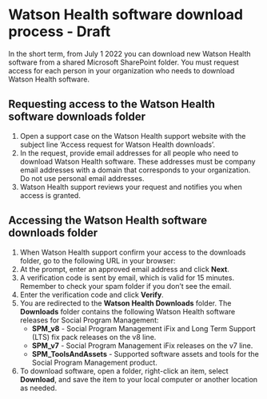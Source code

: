 # Watson Health software download process - Draft

In the short term, from July 1 2022 you can download new Watson Health software from a shared Microsoft SharePoint folder. You must request access for each person in your organization who needs to download Watson Health software.

## Requesting access to the Watson Health software downloads folder

1.	Open a support case on the Watson Health support website with the subject line ‘Access request for Watson Health downloads’.
2.	In the request, provide email addresses for all people who need to download Watson Health software. These addresses must be company email addresses with a domain that corresponds to your organization. Do not use personal email addresses.
3.	Watson Health support reviews your request and notifies you when access is granted.

## Accessing the Watson Health software downloads folder

1.	When Watson Health support confirm your access to the downloads folder, go to the following URL in your browser: <!--[https://merative.SharePoint.com/:f:/s/MerativeDownloads/EjhkeC-ivKVGp2fxhpwDS6EByn5vmJD9s4U2MNdYzC5LWg](https://merative.SharePoint.com/:f:/s/MerativeDownloads/EjhkeC-ivKVGp2fxhpwDS6EByn5vmJD9s4U2MNdYzC5LWg)-->
2.	At the prompt, enter an approved email address and click **Next**. <!-- ![This image shows the Sharepoint login page](../images/enter-email.png?raw=true "Verify your identity page")-->
3.	A verification code is sent by email, which is valid for 15 minutes. Remember to check your spam folder if you don’t see the email.
    <!--![This image shows the Watson Health verification email](../images/verification-email.png?raw=true "Verification email")-->
4.	Enter the verification code and click **Verify**. 
    <!--![This image shows the Sharepoint login page](../images/enter-verif-code.png?raw=true "Verification code page")-->
5.	You are redirected to the **Watson Health Downloads** folder. The **Downloads** folder contains the following Watson Health software releases for Social Program Management:
    * **SPM_v8** - Social Program Management iFix and Long Term Support (LTS) fix pack releases on the v8 line.
    * **SPM_v7** - Social Program Management iFix releases on the v7 line.
    * **SPM_ToolsAndAssets** - Supported software assets and tools for the Social Program Management product.
6.	To download software, open a folder, right-click an item, select **Download**, and save the item to your local computer or another location as needed. <!-- ![This image shows the Sharepoint download file menu](../images/sharepoint-download.png?raw=true "Verify your identity page")-->
